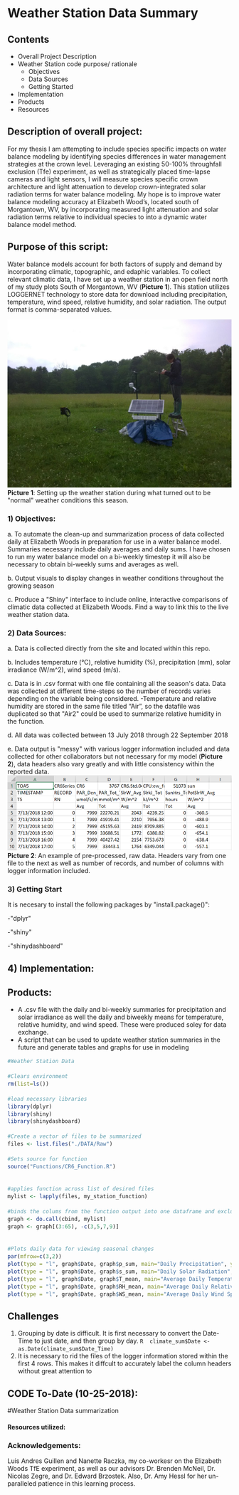 # Weather Station Data Summary

## Contents
- Overall Project Description
- Weather Station code purpose/ rationale 
  - Objectives
  - Data Sources
  - Getting Started 
- Implementation
- Products
- Resources

## Description of overall project:
For my thesis I am attempting to include species specific impacts on water balance modeling by identifying species differences in water management strategies at the crown level. Leveraging an existing 50-100% throughfall exclusion (Tfe) experiment, as well as strategically placed time-lapse cameras and light sensors, I will measure species specific crown architecture and light attenuation to develop crown-integrated solar radiation terms for water balance modeling. My hope is to improve water balance modeling accuracy at Elizabeth Wood’s, located south of Morgantown, WV, by incorporating measured light attenuation and solar radiation terms relative to individual species to into a dynamic water balance model method.  

## Purpose of this script:
Water balance models account for both factors of supply and demand by incorporating climatic, topographic, and edaphic variables. To collect relevant climatic data, I have set up a weather station in an open field north of my study plots South of Morgantown, WV (**Picture 1**). This station utilizes LOGGERNET technology to store data for download including precipitation, temperature, wind speed, relative humidity, and solar radiation. The output format is comma-separated values.

![alt text](https://github.com/caseybn/Weather_Station_Data_Summary/blob/master/Pictures/Weather_Station.jpg)
**Picture 1**: Setting up the weather station during what turned out to be "normal" weather conditions this season. 

### 1) Objectives:
a. To automate the clean-up and summarization process of data collected daily at Elizabeth Woods in preparation for use in a water balance model. Summaries necessary include daily averages and daily sums. I have chosen to run my water balance model on a bi-weekly timestep it will also be necessary to obtain bi-weekly sums and averages as well.  

b. Output visuals to display changes in weather conditions throughout the growing season

c. Produce a "Shiny" interface to include online, interactive comparisons of climatic data collected at Elizabeth Woods. Find a way to link this to the live weather station data.

### 2) Data Sources:
a. Data is collected directly from the site and located within this repo.

b. Includes temperature (°C), relative humidity (%), precipitation (mm), solar irradiance (W/m^2), wind speed (m/s).

c. Data is in .csv format with one file containing all the season's data. Data was collected at different time-steps so the number of records varies depending on the variable being considered.
-Temperature and relative humidity are stored in the same file titled “Air”, so the datafile was duplicated so that "Air2" could be used to summarize relative humidity in the function.

d. All data was collected between 13 July 2018 through 22 September 2018

e. Data output is "messy" with various logger information included and data collected for other collaborators but not necessary for my model (**Picture 2**), data headers also vary greatly and with little consistency within the reported data. 
![alt text](https://github.com/caseybn/Weather_Station_Data_Summary/blob/master/Pictures/Messy_data_example.PNG)
**Picture 2**: An example of pre-processed, raw data. Headers vary from one file to the next as well as number of records, and number of columns with logger information included.  

### 3) Getting Start
It is necesary to install the following packages by "install.package()":

-"dplyr"

-"shiny"

-"shinydashboard"

## 4) Implementation:

## Products:
- A .csv file with the daily and bi-weekly summaries for precipitation and solar irradiance as well the daily and biweekly means for temperature, relative humidity, and wind speed. These were produced soley for data exchange.
- A script that can be used to update weather station summaries in the future and generate tables and graphs for use in modeling
```R
#Weather Station Data

#Clears environment
rm(list=ls())

#load necessary libraries
library(dplyr)
library(shiny)
library(shinydashboard)

#Create a vector of files to be summarized
files <- list.files("./DATA/Raw")

#Sets source for function
source("Functions/CR6_Function.R")


#applies function across list of desired files 
mylist <- lapply(files, my_station_function)

#binds the colums from the function output into one dataframe and excludes repeated date columsn
graph <- do.call(cbind, mylist)
graph <- graph[(3:65), -c(3,5,7,9)]


#Plots daily data for viewing seasonal changes
par(mfrow=c(3,2))
plot(type = "l", graph$Date, graph$p_sum, main="Daily Precipitation", ylab = "Precipitation(mm)", xlab = "Date")
plot(type = "l", graph$Date, graph$s_sum, main="Daily Solar Radiation", ylab = "Global Solar Radation(W/m^2)", xlab = "Date")
plot(type = "l", graph$Date, graph$T_mean, main="Average Daily Temperature", ylab = "Temperature(°C)", xlab = "Date")
plot(type = "l", graph$Date, graph$RH_mean, main="Average Daily Relative Humidity", ylab = "Relative Humidity(%))", xlab = "Date")
plot(type = "l", graph$Date, graph$WS_mean, main="Average Daily Wind Speed", ylab = "Wind Speed (m/s)", xlab = "Date")
```

## Challenges
1. Grouping by date is difficult. It is first necessary to convert the Date-Time to just date, and then group by day.
  ```R  climate_sum$Date <- as.Date(climate_sum$Date_Time)```
1. It is necessary to rid the files of the logger information stored within the first 4 rows. This makes it diffcult to accurately label the column headers without great attention to 
## CODE To-Date (10-25-2018):
#Weather Station Data summarization

#### Resources utilized:

### Acknowledgements: 
Luis Andres Guillen and Nanette Raczka, my co-workesr on the Elizabeth Woods TfE experiment, as well as our advisors Dr. Brenden McNeil, Dr. Nicolas Zegre, and Dr. Edward Brzostek. Also, Dr. Amy Hessl for her un-paralleled patience in this learning process.    
